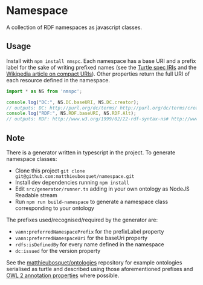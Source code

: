 # Namespace

A collection of RDF namespaces as javascript classes.

## Usage

Install with `npm install nmspc`. Each namespace has a base URI and a prefix label for the sake of writing prefixed names (see the [Turtle spec IRIs](https://www.w3.org/TR/turtle/#sec-iri) and the [Wikipedia article on compact URIs](https://en.wikipedia.org/wiki/CURIE)). Other properties return the full URI of each resource defined in the namespace.

```javascript
import * as NS from 'nmspc';

console.log("DC:", NS.DC.baseURI, NS.DC.creator);
// outputs: DC: http://purl.org/dc/terms/ http://purl.org/dc/terms/creator
console.log("RDF:", NS.RDF.baseURI, NS.RDF.Alt);
// outputs: RDF: http://www.w3.org/1999/02/22-rdf-syntax-ns# http://www.w3.org/1999/02/22-rdf-syntax-ns#Alt
```

## Note

There is a generator written in typescript in the project. To generate namespace classes:
- Clone this project `git clone git@github.com:matthieubosquet/namespace.git`
- Install dev dependencies running `npm install`
- Edit `src/generator/runner.ts` adding in your own ontology as NodeJS Readable stream
- Run `npm run build-namespace` to generate a namespace class corresponding to your ontology

The prefixes used/recognised/required by the generator are:
- `vann:preferredNamespacePrefix` for the prefixLabel property
- `vann:preferredNamespaceUri` for the baseUri property
- `rdfs:isDefinedBy` for every name defined in the namespace
- `dc:issued` for the version property

See the [matthieubosquet/ontologies](https://github.com/matthieubosquet/ontologies) repository for example ontologies serialised as turtle and described using those aforementioned prefixes and [OWL 2 annotation properties](https://www.w3.org/TR/owl-syntax/#Annotation_Properties) where possible.
